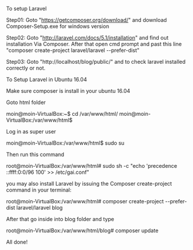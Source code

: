 To setup Laravel

Step01: Goto "https://getcomposer.org/download/" and download Composer-Setup.exe for windows version
	
Step02: Goto "http://laravel.com/docs/5.1/installation" and find out installation Via Composer. After that open cmd prompt and past this line "composer create-project laravel/laravel --prefer-dist"

Step03: Goto "http://localhost/blog/public/" and to check laravel installed correctly or not.


To Setup Laravel in Ubuntu 16.04

Make sure composer is install in your ubuntu 16.04

Goto html folder

moin@moin-VirtualBox:~$ cd /var/www/html/
moin@moin-VirtualBox:/var/www/html$

Log in as super user

moin@moin-VirtualBox:/var/www/html$ sudo su

Then run this command

root@moin-VirtualBox:/var/www/html# sudo sh -c "echo 'precedence ::ffff:0:0/96 100' >> /etc/gai.conf"

you may also install Laravel by issuing the Composer create-project command in your terminal:

root@moin-VirtualBox:/var/www/html# composer create-project --prefer-dist laravel/laravel blog

After that go inside into blog folder and type

root@moin-VirtualBox:/var/www/html/blog# composer update

All done!
